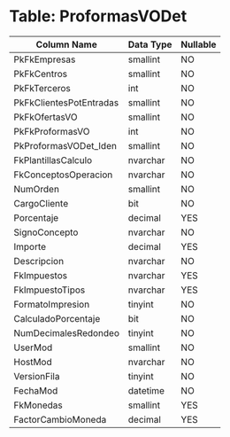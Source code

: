 # Table: ProformasVODet

| Column Name | Data Type | Nullable |
|-------------|-----------|----------|
| PkFkEmpresas | smallint | NO |
| PkFkCentros | smallint | NO |
| PkFkTerceros | int | NO |
| PkFkClientesPotEntradas | smallint | NO |
| PkFkOfertasVO | smallint | NO |
| PkFkProformasVO | int | NO |
| PkProformasVODet_Iden | smallint | NO |
| FkPlantillasCalculo | nvarchar | NO |
| FkConceptosOperacion | nvarchar | NO |
| NumOrden | smallint | NO |
| CargoCliente | bit | NO |
| Porcentaje | decimal | YES |
| SignoConcepto | nvarchar | NO |
| Importe | decimal | YES |
| Descripcion | nvarchar | NO |
| FkImpuestos | nvarchar | YES |
| FkImpuestoTipos | nvarchar | YES |
| FormatoImpresion | tinyint | NO |
| CalculadoPorcentaje | bit | NO |
| NumDecimalesRedondeo | tinyint | NO |
| UserMod | smallint | NO |
| HostMod | nvarchar | NO |
| VersionFila | tinyint | NO |
| FechaMod | datetime | NO |
| FkMonedas | smallint | YES |
| FactorCambioMoneda | decimal | YES |
